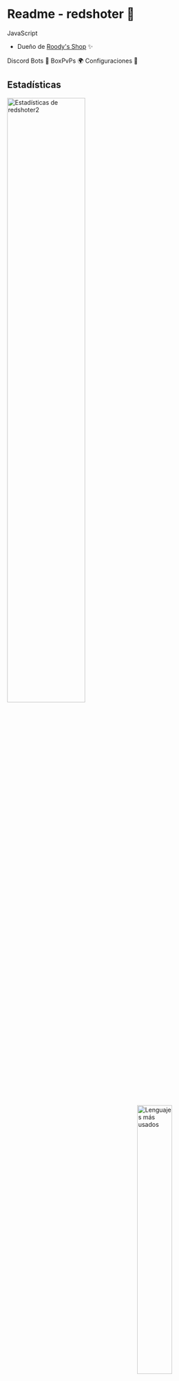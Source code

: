 # Readme - redshoter 📍
JavaScript

* Dueño de <a href="https://discord.roody.es">Roody's Shop</a> ✨

Discord Bots 🤖
BoxPvPs 🌍
Configuraciones 🔑

## Estadísticas
<img align="left" src="https://github-readme-stats.vercel.app/api?username=redshoter2&&show_icons=true&include_all_commits=true&title_color=fff&icon_color=79ff97&text_color=efefef&bg_color=24292e" alt="Estadísticas de redshoter2" width="60%"> <img align="right" src="https://github-readme-stats.vercel.app/api/top-langs/?username=redshoter2&layout=compact" alt="Lenguajes más usados" width="40%">
